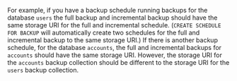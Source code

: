 For example, if you have a backup schedule running backups for the database `users` the full backup and incremental backup should have the same storage URI for the full and incremental schedule. (`CREATE SCHEDULE FOR BACKUP` will automatically create two schedules for the full and incremental backup to the same storage URI.) If there is another backup schedule, for the database `accounts`, the full and incremental backups for `accounts` should have the same storage URI. However, the storage URI for the `accounts` backup collection should be different to the storage URI for the `users` backup collection.